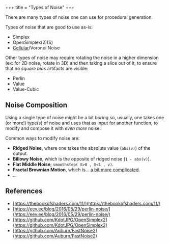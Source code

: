 +++
title = "Types of Noise"
+++

There are many types of noise one can use for procedural generation.

Types of noise that are good to use as-is:
- Simplex
- OpenSimplex(2)(S)
- [Cellular](https://thebookofshaders.com/12/)/Voronoi Noise

Other types of noise may require rotating the noise in a higher dimension (ex: for 2D noise, rotate in 3D) and then taking a slice out of it, to ensure that no *square bias* artifacts are visible:

- Perlin
- Value
- Value-Cubic

## Noise Composition

Using a single type of noise might be a bit *boring* so, usually, one takes one (or more!) type(s) of noise and uses that as input for another function, to modify and compose it with *even more* noise.

Common ways to modify noise are:

- **Ridged Noise**, where one takes the absolute value (`abs(v)`) of the output.
- **Billowy Noise**, which is the opposite of ridged noise (`1 - abs(v)`).
- **Flat Middle Noise**; `smoothstep( ℝ>0 , ℝ<1 , v)`.
- **Fractal Brownian Motion**, which is... [a bit more complicated](https://thebookofshaders.com/13/).
- ...

## References

- [https://thebookofshaders.com/11/](https://thebookofshaders.com/11/)
- [https://eev.ee/blog/2016/05/29/perlin-noise/](https://eev.ee/blog/2016/05/29/perlin-noise/)
- [https://github.com/KdotJPG/OpenSimplex2](https://github.com/KdotJPG/OpenSimplex2)
- [https://github.com/Auburn/FastNoise2](https://github.com/Auburn/FastNoise2)
